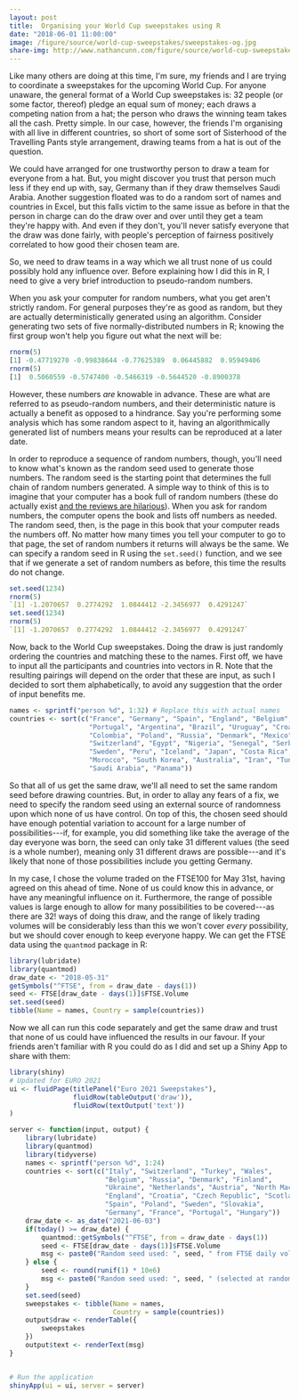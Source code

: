 ```yaml
---
layout: post
title:  Organising your World Cup sweepstakes using R
date: "2018-06-01 11:00:00"
image: /figure/source/world-cup-sweepstakes/sweepstakes-og.jpg
share-img: http://www.nathancunn.com/figure/source/world-cup-sweepstakes/sweepstakes-og.jpg
---
```


Like many others are doing at this time, I'm sure, my friends and I are trying to coordinate a sweepstakes for the upcoming World Cup. For anyone unaware, the general format of a World Cup sweepstakes is:
32 people (or some factor, thereof) pledge an equal sum of money; each draws a competing nation
 from a hat; the person who draws the winning team takes all the cash. Pretty simple.
 In our case, however, the friends I'm organising with all live in different countries, so short of some sort of Sisterhood of the Travelling Pants style arrangement, drawing teams from a hat is out of the question.

We could have arranged for one trustworthy person to draw a team for everyone from a hat. But, you might discover you trust that person much less if they end up with, say, Germany than if they draw themselves Saudi Arabia. Another suggestion floated was to do a random sort of names and countries in Excel, but this falls victim to the same
issue as before in that the person in charge can do the draw over and over until they get a team they're happy with. And even if they don't, you'll never satisfy everyone that the draw was done fairly, with people's perception of fairness positively correlated to how good their chosen team are.

So, we need to draw teams in a way which we all trust none of us could possibly hold any influence over. Before explaining how I did this in R, I need to give a very brief introduction to pseudo-random numbers.

When you ask your computer for random numbers, what you get aren't strictly
random. For general purposes they're as good as random, but they are actually deterministically generated using an algorithm. Consider generating two sets of five normally-distributed numbers in R; knowing the
first group won't help you figure out what the next will be:
```r
rnorm(5)
[1] -0.47719270 -0.99838644 -0.77625389  0.06445882  0.95949406
rnorm(5)
[1]  0.5060559 -0.5747400 -0.5466319 -0.5644520 -0.8900378
```

 However, these numbers *are* knowable in advance. These are what are referred to as pseudo-random numbers, and their deterministic nature is actually a benefit as opposed to a hindrance. Say you're performing some analysis which has some random aspect to it,
 having an algorithmically generated list of numbers means your results can be reproduced at a later date.

 In order to reproduce a sequence of random numbers, though, you'll need to know what's known as the random seed used to generate those numbers.
 The random seed is the starting point that determines the full chain of random numbers generated. A simple way to think of this is to imagine that your computer
 has a book full of random numbers (these do actually exist [and the reviews are hilarious](https://www.amazon.co.uk/Million-Random-Digits-Normal-Deviates/dp/0833030477)). When you ask for random numbers, the computer opens the book and lists off numbers as needed. The random seed, then, is the page in this book that your computer reads the numbers off. No matter how many times you tell your computer to go to that page, the set of random numbers it returns will always be the same.
 We can specify a random seed in R using the `set.seed()` function, and we see that if we generate a set of random numbers as before,
 this time the results do not change.

```r
set.seed(1234)
rnorm(5)
`[1] -1.2070657  0.2774292  1.0844412 -2.3456977  0.4291247`
set.seed(1234)
rnorm(5)
`[1] -1.2070657  0.2774292  1.0844412 -2.3456977  0.4291247`
```

Now, back to the World Cup sweepstakes. Doing the draw is just randomly ordering the countries and matching these to the names. First off, we have to input all the participants and countries into vectors in R. Note that the resulting
pairings will depend on the order that these are input, as such I decided to sort them alphabetically, to avoid any suggestion that the order of input benefits me.

``` r
names <- sprintf("person %d", 1:32) # Replace this with actual names
countries <- sort(c("France", "Germany", "Spain", "England", "Belgium",
                    "Portugal", "Argentina", "Brazil", "Uruguay", "Croatia",
                    "Colombia", "Poland", "Russia", "Denmark", "Mexico",
                    "Switzerland", "Egypt", "Nigeria", "Senegal", "Serbia",
                    "Sweden", "Peru", "Iceland", "Japan", "Costa Rica",
                    "Morocco", "South Korea", "Australia", "Iran", "Tunisia",
                    "Saudi Arabia", "Panama"))

```

So that all of us get the same draw, we'll all need to set the same random seed before drawing countries. But, in order to allay any fears of a fix, we need to specify the random seed using an external source of randomness upon which none of us have control. On top of this, the chosen seed should have enough potential variation to account for
a large number of possibilities---if, for example, you did something like take the average of the day everyone was born, the seed can only take 31 different values (the seed is a whole number), meaning only 31 different draws are possible---and it's likely that none of those possibilities include you getting Germany.

 In my case, I chose the volume traded on the FTSE100 for May 31st, having agreed on this ahead of time. None of us could know this in advance, or have any meaningful influence on it. Furthermore, the range of possible values is large enough to allow for many possibilities to be covered---as there are 32! ways of doing this draw, and the range of likely trading volumes will be considerably less than this we won't cover *every* possibility, but we should cover enough to keep everyone happy.
  We can get the FTSE data using the `quantmod` package in R:

``` r
library(lubridate)
library(quantmod)
draw_date <- "2018-05-31"
getSymbols("^FTSE", from = draw_date - days(1))
seed <- FTSE[draw_date - days(1)]$FTSE.Volume
set.seed(seed)
tibble(Name = names, Country = sample(countries))
```

Now we all can run this code separately and get the same draw and trust that none of us could have influenced the results in our favour. If your friends aren't familiar with R you could do as I did and set up a Shiny App to share with them:

``` r
library(shiny)
# Updated for EURO 2021
ui <- fluidPage(titlePanel("Euro 2021 Sweepstakes"),
                fluidRow(tableOutput('draw')),
                fluidRow(textOutput('text'))
)

server <- function(input, output) {
    library(lubridate)
    library(quantmod)
    library(tidyverse)
    names <- sprintf("person %d", 1:24)
    countries <- sort(c("Italy", "Switzerland", "Turkey", "Wales",
                        "Belgium", "Russia", "Denmark", "Finland",
                        "Ukraine", "Netherlands", "Austria", "North Macedonia",
                        "England", "Croatia", "Czech Republic", "Scotland",
                        "Spain", "Poland", "Sweden", "Slovakia", 
                        "Germany", "France", "Portugal", "Hungary"))
    draw_date <- as_date("2021-06-03")
    if(today() >= draw_date) {
        quantmod::getSymbols("^FTSE", from = draw_date - days(1))
        seed <- FTSE[draw_date - days(1)]$FTSE.Volume
        msg <- paste0("Random seed used: ", seed, " from FTSE daily volume on ", draw_date - days(1))
    } else {
        seed <- round(runif(1) * 10e6)
        msg <- paste0("Random seed used: ", seed, " (selected at random; draw will take place on ", draw_date)
    }
    set.seed(seed)
    sweepstakes <- tibble(Name = names,
                          Country = sample(countries))
    output$draw <- renderTable({
        sweepstakes
    })
    output$text <- renderText(msg)
}


# Run the application
shinyApp(ui = ui, server = server)
```
